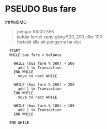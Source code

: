 # PSEUDO Bus fare

###MEMO
> pengar 10000 SEK </br>
> laddar kortet varje gång 500, 200 eller 100</br>
> fortsätt tills att pengarna tar slut</br>

```pseudo
  START
  WHILE bus fare < balance
  
    WHILE (bus fare % 500) > 500
      add 1 to Transaction
    END WHILE
      move to next WHILE

    WHILE (bus fare % 200) > 200
      add 1 to Transaction
    END WHILE
      move to next WHILE

    WHILE (bus fare % 100) > 100
      add 1 to Transaction
    END WHILE
   
  END WHILE
```
